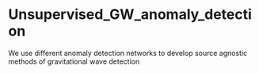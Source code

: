 # Unsupervised_GW_anomaly_detection
We use different anomaly detection networks to develop source agnostic methods of gravitational wave detection
